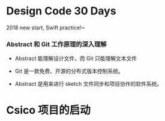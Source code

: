 # Design Code 30 Days
2018 new start, Swift practice!~

### Abstract 和 Git 工作原理的深入理解
 - Abstract 能理解设计文件，而 Git 只能理解文本文件

- Git 是一款免费、开源的分布式版本控制系统。
- Abstract 是用来进行 sketch 文件同步和项目协作的软件系统。

 # Csico 项目的启动
 

